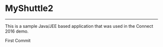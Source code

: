 # MyShuttle2
-------------

This is a sample Java/JEE based application that was used in the Connect 2016 demo. 

First Commit